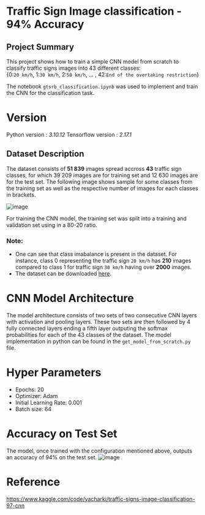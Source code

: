 # Traffic Sign Image classification - 94% Accuracy

## Project Summary
This project shows how to train a simple CNN model from scratch to classify traffic signs images into 43 different classes:<br>
{0:`20 km/h`, 1:`30 km/h`, 2:`50 km/h`, ... , 42:`End of the overtaking restriction`}

The notebook `gtsrb_classification.ipynb` was used to implement and train the CNN for the classification task.

# Version
Python version : *3.10.12*
Tensorflow version : *2.17.1*

## Dataset Description
The dataset consists of __51 839__ images spread accross __43__ traffic sign classes, for which 39 209 images are for training set and 12 630 images are for the test set. 
The following image shows sample for some classes from the training set as well as the respective number of images for each classes in brackets.

![image](https://github.com/user-attachments/assets/3be5b7b1-6169-45fb-ba33-4367ae99e7e0)

For training the CNN model, the training set was split into a training and validation set using in a 80-20 ratio.
### Note:
- One can see that class imabalance is present in the dataset. For instance, class 0 representing the traffic sign `20 km/h` has __210__ images compared to class 1 for traffic sign `30 km/h` having over __2000__ images.
- The dataset can be downloaded [here](https://www.kaggle.com/datasets/meowmeowmeowmeowmeow/gtsrb-german-traffic-sign).


# CNN Model Architecture

The model architecture consists of two sets of two consecutive CNN layers with activation and pooling layers.
These two sets are then followed by 4 fully connected layers ending a fifth layer outputing the softmax probabilities for each of the 43 classes of the dataset.
The model implementation in python can be found in the `get_model_from_scratch.py` file.

# Hyper Parameters

- Epochs: 20
- Optimizer: Adam
- Initial Learning Rate: 0.001
- Batch size: 64

# Accuracy on Test Set
The model, once trained with the configuration mentioned above, outputs an accuracy of 94% on the test set.
![image](https://github.com/user-attachments/assets/993e7d6b-b223-4a34-8ffb-53ad40758280)

# Reference
https://www.kaggle.com/code/yacharki/traffic-signs-image-classification-97-cnn
